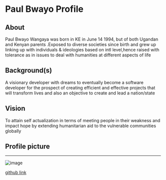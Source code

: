 # Paul Bwayo Profile

## About

Paul Bwayo Wangaya was born in KE in June 14 1994, but of both Ugandan and
Kenyan parents .Exposed to diverse societies since birth and grew up linking up
with individuals & ideologies based on intl level,hence raised with tolerance as
in issues to deal with humanities at different aspects of life

## Background(s)

A visionary developer with dreams to eventually become a software developer for
the prospect of creating efficient and effective projects that will transform
lives and also an objective to create and lead a nation/state

## Vision

To attain self actualization in terms of meeting people in their weakness and
impact hope by extending humanitarian aid to the vulnerable communities globally

## Profile picture

---

![image](https://scontent.fmba5-1.fna.fbcdn.net/v/t39.30808-6/253279814_3234866596742452_505844061612813326_n.jpg?_nc_cat=104&ccb=1-5&_nc_sid=09cbfe&_nc_ohc=irYQMUgzHxIAX_wSvhk&_nc_ht=scontent.fmba5-1.fna&oh=535233cf87e533e501f83b8ea5aed92a&oe=61A68638)

[github link](https://github.com/BWAYO-PAUL)
